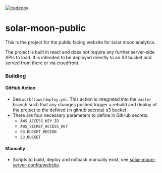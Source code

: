 [![codecov](https://codecov.io/gh/bigboxer23/solar-moon-public/branch/master/graph/badge.svg)](https://codecov.io/gh/bigboxer23/solar-moon-public)

# solar-moon-public

This is the project for the public facing website for solar moon analytics.

The project is built in react and does not require any further server-side APIs to load. It is intended to be deployed
directly to an S3 bucket and served from there or via cloudfront.

### Building

#### GitHub Action

- See `workflows/deploy.yml`. This action is integrated into the `master` branch such that any changes pushed trigger a
  rebuild and deploy of the project to the defined (in github secrets) s3 bucket.
- There are four necessary parameters to define in GitHub secrets:
  - `AWS_ACCESS_KEY_ID`
  - `AWS_SECRET_ACCESS_KEY`
  - `S3_BUCKET_REGION`
  - `S3_BUCKET`

#### Manually

- Scripts to build, deploy and rollback manually exist, see [solar-moon-server-config/website](https://github.com/bigboxer23/solar-moon-server-config/tree/main/scripts/website).
